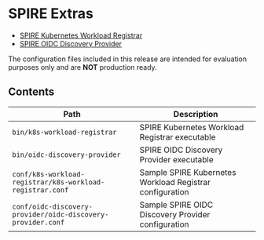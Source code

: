 # SPIRE Extras

- [SPIRE Kubernetes Workload Registrar](https://github.com/spiffe/spire/blob/main/support/k8s/k8s-workload-registrar/README.md)
- [SPIRE OIDC Discovery Provider](https://github.com/spiffe/spire/blob/main/support/oidc-discovery-provider/README.md)

The configuration files included in this release are intended for evaluation
purposes only and are **NOT** production ready.

## Contents

| Path                                                        | Description                                              |
|-------------------------------------------------------------|----------------------------------------------------------|
| `bin/k8s-workload-registrar`                                | SPIRE Kubernetes Workload Registrar executable           |
| `bin/oidc-discovery-provider`                               | SPIRE OIDC Discovery Provider executable                 |
| `conf/k8s-workload-registrar/k8s-workload-registrar.conf`   | Sample SPIRE Kubernetes Workload Registrar configuration |
| `conf/oidc-discovery-provider/oidc-discovery-provider.conf` | Sample SPIRE OIDC Discovery Provider configuration       |
